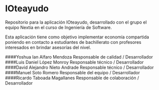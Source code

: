 # IOteayudo
Repositorio para la aplicación IOteayudo, desarrollado con el grupo el equipo
Nextia en el curso de Ingeniería de Software.

Esta aplicación tiene como objetivo implementar economía compartida poniendo en
contacto a estudiantes de bachillerato con profesores interesados en brindar
asesorías del nivel.

####Yoshua Ian Alfaro Mendoza
	Responsable de calidad / Desarrollador
####Luis Daniel López Monroy
	Responsable técnico / Desarrollador
####David Alejandro Nieto Andrade
	Responsable técnico / Desarrollador
####Manuel Soto Romero
    Responsable del equipo / Desarrollador
####Ricardo Taboada Magallanes
	Responsable de colaboración / Desarrollador
